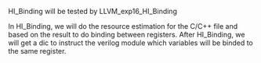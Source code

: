 HI_Binding will be tested by LLVM_exp16_HI_Binding

In HI_Binding, we will do the resource estimation for the C/C++ file and based on the result
to do binding between registers. After HI_Binding, we will get a dic to instruct the verilog 
module which variables will be binded to the same register.
